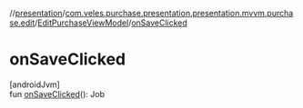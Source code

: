 //[presentation](../../../index.md)/[com.veles.purchase.presentation.presentation.mvvm.purchase.edit](../index.md)/[EditPurchaseViewModel](index.md)/[onSaveClicked](on-save-clicked.md)

# onSaveClicked

[androidJvm]\
fun [onSaveClicked](on-save-clicked.md)(): Job
